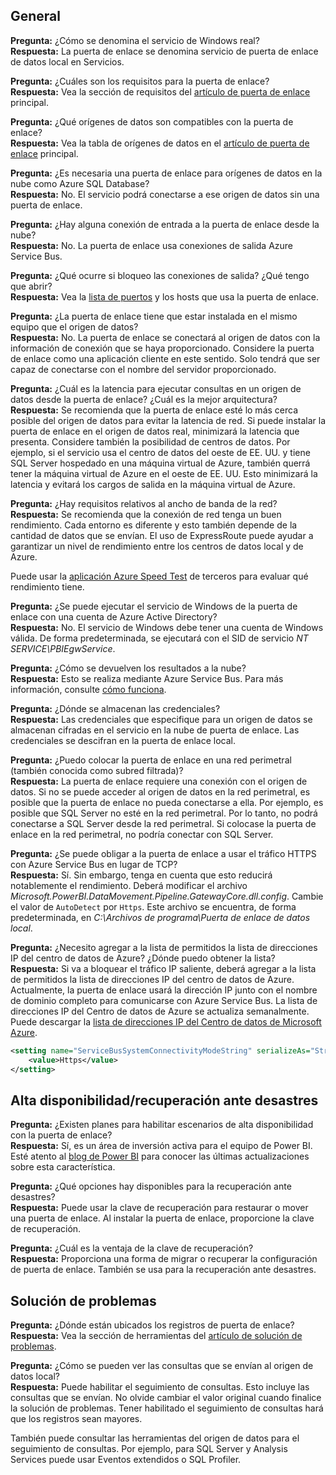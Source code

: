 ## <a name="general"></a>General
**Pregunta:** ¿Cómo se denomina el servicio de Windows real?  
**Respuesta:** La puerta de enlace se denomina servicio de puerta de enlace de datos local en Servicios.

**Pregunta:** ¿Cuáles son los requisitos para la puerta de enlace?  
**Respuesta:** Vea la sección de requisitos del [artículo de puerta de enlace](../service-gateway-onprem.md) principal.

**Pregunta:** ¿Qué orígenes de datos son compatibles con la puerta de enlace?  
**Respuesta:** Vea la tabla de orígenes de datos en el [artículo de puerta de enlace](../service-gateway-onprem.md) principal.

**Pregunta:** ¿Es necesaria una puerta de enlace para orígenes de datos en la nube como Azure SQL Database?  
**Respuesta:** No. El servicio podrá conectarse a ese origen de datos sin una puerta de enlace.

**Pregunta:** ¿Hay alguna conexión de entrada a la puerta de enlace desde la nube?  
**Respuesta:** No. La puerta de enlace usa conexiones de salida Azure Service Bus.

**Pregunta:** ¿Qué ocurre si bloqueo las conexiones de salida? ¿Qué tengo que abrir?  
**Respuesta:** Vea la [lista de puertos](../service-gateway-onprem.md#ports) y los hosts que usa la puerta de enlace.

**Pregunta:** ¿La puerta de enlace tiene que estar instalada en el mismo equipo que el origen de datos?  
**Respuesta:** No. La puerta de enlace se conectará al origen de datos con la información de conexión que se haya proporcionado. Considere la puerta de enlace como una aplicación cliente en este sentido. Solo tendrá que ser capaz de conectarse con el nombre del servidor proporcionado.

**Pregunta:** ¿Cuál es la latencia para ejecutar consultas en un origen de datos desde la puerta de enlace? ¿Cuál es la mejor arquitectura?  
**Respuesta:** Se recomienda que la puerta de enlace esté lo más cerca posible del origen de datos para evitar la latencia de red. Si puede instalar la puerta de enlace en el origen de datos real, minimizará la latencia que presenta. Considere también la posibilidad de centros de datos. Por ejemplo, si el servicio usa el centro de datos del oeste de EE. UU. y tiene SQL Server hospedado en una máquina virtual de Azure, también querrá tener la máquina virtual de Azure en el oeste de EE. UU. Esto minimizará la latencia y evitará los cargos de salida en la máquina virtual de Azure.

**Pregunta:** ¿Hay requisitos relativos al ancho de banda de la red?  
**Respuesta:** Se recomienda que la conexión de red tenga un buen rendimiento. Cada entorno es diferente y esto también depende de la cantidad de datos que se envían. El uso de ExpressRoute puede ayudar a garantizar un nivel de rendimiento entre los centros de datos local y de Azure.

Puede usar la [aplicación Azure Speed Test](http://azurespeedtest.azurewebsites.net/) de terceros para evaluar qué rendimiento tiene.

**Pregunta:** ¿Se puede ejecutar el servicio de Windows de la puerta de enlace con una cuenta de Azure Active Directory?  
**Respuesta:** No. El servicio de Windows debe tener una cuenta de Windows válida. De forma predeterminada, se ejecutará con el SID de servicio *NT SERVICE\PBIEgwService*.

**Pregunta:** ¿Cómo se devuelven los resultados a la nube?  
**Respuesta:** Esto se realiza mediante Azure Service Bus. Para más información, consulte [cómo funciona](../service-gateway-onprem.md#how-the-gateway-works).

**Pregunta:** ¿Dónde se almacenan las credenciales?  
**Respuesta:** Las credenciales que especifique para un origen de datos se almacenan cifradas en el servicio en la nube de puerta de enlace. Las credenciales se descifran en la puerta de enlace local.

**Pregunta:** ¿Puedo colocar la puerta de enlace en una red perimetral (también conocida como subred filtrada)?  
**Respuesta:** La puerta de enlace requiere una conexión con el origen de datos. Si no se puede acceder al origen de datos en la red perimetral, es posible que la puerta de enlace no pueda conectarse a ella. Por ejemplo, es posible que SQL Server no esté en la red perimetral. Por lo tanto, no podrá conectarse a SQL Server desde la red perimetral. Si colocase la puerta de enlace en la red perimetral, no podría conectar con SQL Server.

**Pregunta:** ¿Se puede obligar a la puerta de enlace a usar el tráfico HTTPS con Azure Service Bus en lugar de TCP?  
**Respuesta:** Sí. Sin embargo, tenga en cuenta que esto reducirá notablemente el rendimiento. Deberá modificar el archivo *Microsoft.PowerBI.DataMovement.Pipeline.GatewayCore.dll.config*. Cambie el valor de `AutoDetect` por `Https`. Este archivo se encuentra, de forma predeterminada, en *C:\Archivos de programa\Puerta de enlace de datos local*.

**Pregunta:** ¿Necesito agregar a la lista de permitidos la lista de direcciones IP del centro de datos de Azure? ¿Dónde puedo obtener la lista?  
**Respuesta:** Si va a bloquear el tráfico IP saliente, deberá agregar a la lista de permitidos la lista de direcciones IP del centro de datos de Azure. Actualmente, la puerta de enlace usará la dirección IP junto con el nombre de dominio completo para comunicarse con Azure Service Bus. La lista de direcciones IP del Centro de datos de Azure se actualiza semanalmente. Puede descargar la [lista de direcciones IP del Centro de datos de Microsoft Azure](https://www.microsoft.com/download/details.aspx?id=41653).

```xml
<setting name="ServiceBusSystemConnectivityModeString" serializeAs="String">
    <value>Https</value>
</setting>
```

## <a name="high-availabilitydisaster-recovery"></a>Alta disponibilidad/recuperación ante desastres
**Pregunta:** ¿Existen planes para habilitar escenarios de alta disponibilidad con la puerta de enlace?  
**Respuesta:** Sí, es un área de inversión activa para el equipo de Power BI. Esté atento al [blog de Power BI](https://powerbi.microsoft.com/blog/) para conocer las últimas actualizaciones sobre esta característica.

**Pregunta:** ¿Qué opciones hay disponibles para la recuperación ante desastres?  
**Respuesta:** Puede usar la clave de recuperación para restaurar o mover una puerta de enlace. Al instalar la puerta de enlace, proporcione la clave de recuperación.

**Pregunta:** ¿Cuál es la ventaja de la clave de recuperación?  
**Respuesta:** Proporciona una forma de migrar o recuperar la configuración de puerta de enlace. También se usa para la recuperación ante desastres.

## <a name="troubleshooting"></a>Solución de problemas
**Pregunta:** ¿Dónde están ubicados los registros de puerta de enlace?  
**Respuesta:** Vea la sección de herramientas del [artículo de solución de problemas](../service-gateway-onprem-tshoot.md#tools-for-troubleshooting).

**Pregunta:** ¿Cómo se pueden ver las consultas que se envían al origen de datos local?  
**Respuesta:** Puede habilitar el seguimiento de consultas.  Esto incluye las consultas que se envían. No olvide cambiar el valor original cuando finalice la solución de problemas. Tener habilitado el seguimiento de consultas hará que los registros sean mayores.

También puede consultar las herramientas del origen de datos para el seguimiento de consultas. Por ejemplo, para SQL Server y Analysis Services puede usar Eventos extendidos o SQL Profiler.

